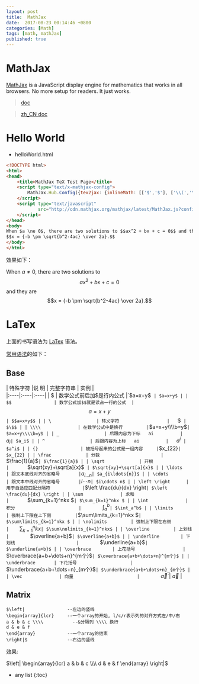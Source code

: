 ```yaml
---
layout: post
title:  MathJax
date:  2017-08-23 00:14:46 +0800
categories: [Math]
tags: [math, mathJax]
published: true
---
```



# MathJax

[MathJax](https://www.mathjax.org/) is a JavaScript display engine for mathematics that works in all browsers. No more setup for readers. It just works.

> [doc](http://docs.mathjax.org/en/latest/start.html)

> [zh_CN doc](http://mathjax-chinese-doc.readthedocs.io/en/latest/start.html)


# Hello World

- helloWorld.html

```html
<!DOCTYPE html>
<html>
<head>
    <title>MathJax TeX Test Page</title>
    <script type="text/x-mathjax-config">
        MathJax.Hub.Config({tex2jax: {inlineMath: [['$','$'], ['\\(','\\)']]}});
    </script>
    <script type="text/javascript"
            src="http://cdn.mathjax.org/mathjax/latest/MathJax.js?config=TeX-AMS-MML_HTMLorMML">
    </script>
</head>
<body>
When $a \ne 0$, there are two solutions to $$ax^2 + bx + c = 0$$ and they are
$$x = {-b \pm \sqrt{b^2-4ac} \over 2a}.$$
</body>
</html>
```

效果如下：

When $a \ne 0$, there are two solutions to $$ax^2 + bx + c = 0$$ and they are
$$x = {-b \pm \sqrt{b^2-4ac} \over 2a}.$$


# LaTex

上面的书写语法为 [LaTex](http://www.latex-project.org/) 语法。

[常用语法](http://blog.csdn.net/zryxh1/article/details/53161011)的如下：

## Base

| 特殊字符	        |说 明	                    |       完整字符串 | 实例 |   
|:----|:----|:----|
| $	                | 数学公式前后加$是行内公式	    |`$a=x+y$` | $a=x+y$ |
| $$	            | 数学公式加$$就是读占一行的公式	|`$$a=x+y$$` | $$a=x+y$$ |
| \	                | 转义字符	                |    `$\$$` | $\$$ |
| \\\\	            | 在数学公式中是换行	        |`$a=x+y\\\\b=y$` | $a=x+y\\\\b=y$ |
| _	                | 后跟内容为下标	ai	        |    `$a_i$` | $a_i$ |
| ^	                | 后跟内容为上标	ai	        |    `$a^i$` | $a^i$ |
| {}	            | 被括号起来的公式是一组内容	    |`$x_{22}` | $x_{22} |
| \frac	            | 分数                       |       `$\frac{1}{a}$` | $\frac{1}{a}$ |
| \sqrt	            | 开根	                    |        `$\sqrt{xy}+\sqrt[a]{x}$` | $\sqrt{xy}+\sqrt[a]{x}$ |
| \ldots	        | 跟文本底线对齐的省略号	    |`$a_{i\ldots{n}}$`| $a_{i\ldots{n}}$ |
| \cdots	        | 跟文本中线对齐的省略号	    |`$i\cdots n$`| $i\cdots n$ |
| \left \right	    | 用于自适应匹配分隔符	        |`$\left \frac{du}{dx} \right`| $\left \frac{du}{dx} \right |
| \sum	            | 求和	                    |     	`$\sum_{k=1}^nkx $`| $\sum_{k=1}^nkx $ |
| \int	            | 积分	                    |        `$\int_a^b$`| $\int_a^b$ |
| \limits	        | 强制上下限在上下侧	        |`$\sum\limits_{k=1}^nkx $`| $\sum\limits_{k=1}^nkx $ |
| \nolimits	        | 强制上下限在右侧	            |    `$\sum\nolimits_{k=1}^nkx$`| $\sum\nolimits_{k=1}^nkx$ |
| \overline	        | 上划线	                    |        `$\overline{a+b}$`| $\overline{a+b}$ |
| \underline	    | 下划线	                    |        `$\underline{a+b}$`| $\underline{a+b}$ |
| \overbrace	    | 上花括号	                |    `$\overbrace{a+b+\dots+n}^{m个}$`| $\overbrace{a+b+\dots+n}^{m个}$ |
| \underbrace	    | 下花括号                    |      `$\underbrace{a+b+\dots+n}_{m个}$`| $\underbrace{a+b+\dots+n}_{m个}$ |
| \vec	            | 向量	                    |        `$\vec{a}$`| $\vec{a}$ |

## Matrix

```
$\left|                --左边的竖线
\begin{array}{lcr}     --一个array的开始, l/c/r表示列的对齐方式左/中/右
a & b & c \\\\           --&分隔列 \\\\ 换行 
d & e & f 
\end{array}            --一个array的结束
\right|$               --右边的竖线
```

效果:

$\left|              
\begin{array}{lcr}   
a & b & c \\\\         
d & e & f 
\end{array}          
\right|$             

* any list
{:toc}

